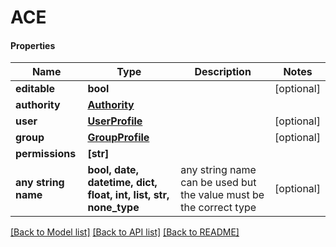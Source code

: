 # ACE

#### Properties
Name | Type | Description | Notes
------------ | ------------- | ------------- | -------------
**editable** | **bool** |  | [optional] 
**authority** | [**Authority**](Authority.md) |  | 
**user** | [**UserProfile**](UserProfile.md) |  | [optional] 
**group** | [**GroupProfile**](GroupProfile.md) |  | [optional] 
**permissions** | **[str]** |  | 
**any string name** | **bool, date, datetime, dict, float, int, list, str, none_type** | any string name can be used but the value must be the correct type | [optional]

[[Back to Model list]](../README.md#documentation-for-models) [[Back to API list]](../README.md#documentation-for-api-endpoints) [[Back to README]](../README.md)

